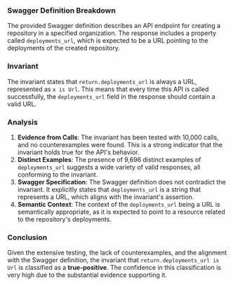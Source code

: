 ### Swagger Definition Breakdown
The provided Swagger definition describes an API endpoint for creating a repository in a specified organization. The response includes a property called `deployments_url`, which is expected to be a URL pointing to the deployments of the created repository.

### Invariant
The invariant states that `return.deployments_url` is always a URL, represented as `x is Url`. This means that every time this API is called successfully, the `deployments_url` field in the response should contain a valid URL.

### Analysis
1. **Evidence from Calls**: The invariant has been tested with 10,000 calls, and no counterexamples were found. This is a strong indicator that the invariant holds true for the API's behavior.
2. **Distinct Examples**: The presence of 9,696 distinct examples of `deployments_url` suggests a wide variety of valid responses, all conforming to the invariant.
3. **Swagger Specification**: The Swagger definition does not contradict the invariant. It explicitly states that `deployments_url` is a string that represents a URL, which aligns with the invariant's assertion.
4. **Semantic Context**: The context of the `deployments_url` being a URL is semantically appropriate, as it is expected to point to a resource related to the repository's deployments.

### Conclusion
Given the extensive testing, the lack of counterexamples, and the alignment with the Swagger definition, the invariant that `return.deployments_url is Url` is classified as a **true-positive**. The confidence in this classification is very high due to the substantial evidence supporting it.
